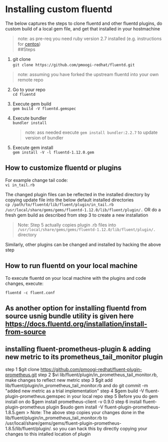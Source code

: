 
# Installing custom fluentd

The below captures the steps to clone fluentd and other fluentd plugins, do custom build of a local gem file, and get that installed in your hostmachine

> note: as pre-req you need ruby version 2.7 installed (e.g. instructions for [centos](https://tecadmin.net/install-ruby-latest-stable-centos/))  
##Steps
 1. git clone  
    `git clone https://github.com/pmoogi-redhat/fluentd.git`    
 > note: assuming you have forked the upstream fluentd into your own remote repo
 2. Go to your repo  
    `cd fluentd`
 3. Execute gem build    
     `gem build -V fluentd.gemspec`  
 4. Execute bundler  
    `bundler install`   
    > note: ass needed execute `gem install bundler:2.2.7` to update version of bundler    

 5. Execute gem install  
    `gem install -V -l fluentd-1.12.0.gem`   
    
 ## How to customize fluentd or plugins 
   For example change tail code:  
   `vi in_tail.rb`    
   
   The changed plugin files can be reflected in the installed directory by copying update file into the below default installed directories  
   `cp /path/to/fluentd/lib/fluent/plugin/in_tail.rb /usr/local/share/gems/gems/fluentd-1.12.0/lib/fluent/plugin/.`
   OR do a fresh gem build as described from step 3 to create a new installation  
   > Note: Step 5 actually copies plugin .rb files into `/usr/local/share/gems/gems/fluentd-1.12.0/lib/fluent/plugin/.` directory  
   
   Similarly, other plugins can be changed and installed by hacking the above step
   
 ## How to run fluentd on your local machine
  To execute fluentd on your local machine with the plugins and code changes, execute:  
     
  `fluentd -c fluent.conf`  
    
## As another option for installing fluentd from source usnig bundle utility is given here https://docs.fluentd.org/installation/install-from-source


## installing fluent-prometheus-plugin & adding new metric to its prometheus_tail_monitor plugin
 step 1 $git clone https://github.com/pmoogi-redhat/fluent-plugin-prometheus.git
 step 2 $vi lib/fluent/plugin/in_prometheus_tail_monitor.rb, make changes to reflect new metric
 step 3 $git add lib/fluent/plugin/in_prometheus_tail_monitor.rb and do git commit -m "added new metric as a trial implementation"
 step 4 $gem build -V fluent-plugin-prometheus.gemspec in your local repo
 step 5 Before you do gem install on <gem-generated-from-previous step> do
     $gem install prometheus-client -v 0.9.0
 step 6 install fluent-plugin-prometheus plugin
     $sudo gem install -V  fluent-plugin-prometheus-1.8.5.gem
     > Note: The above step copies your changes done in the lib/fluent/plugin/in_prometheus_tail_monitor.rb to /usr/local/share/gems/gems/fluent-plugin-prometheus-1.8.5/lib/fluent/plugin/.  so you can hack this by directly copying your changes to this intalled location of plugin
